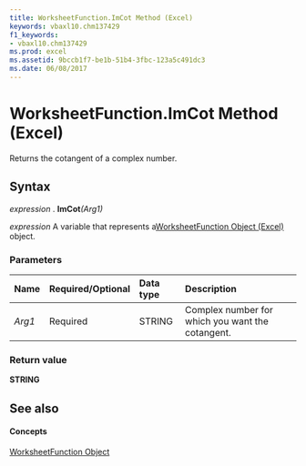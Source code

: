 ```yaml
---
title: WorksheetFunction.ImCot Method (Excel)
keywords: vbaxl10.chm137429
f1_keywords:
- vbaxl10.chm137429
ms.prod: excel
ms.assetid: 9bccb1f7-be1b-51b4-3fbc-123a5c491dc3
ms.date: 06/08/2017
---
```



# WorksheetFunction.ImCot Method (Excel)

Returns the cotangent of a complex number.


## Syntax

 _expression_ . **ImCot**_(Arg1)_

 _expression_ A variable that represents a[WorksheetFunction Object (Excel)](Excel.WorksheetFunction.md) object.


### Parameters



|**Name**|**Required/Optional**|**Data type**|**Description**|
|:-----|:-----|:-----|:-----|
| _Arg1_|Required|STRING|Complex number for which you want the cotangent.|

### Return value

 **STRING**


## See also


#### Concepts


[WorksheetFunction Object](Excel.WorksheetFunction.md)

